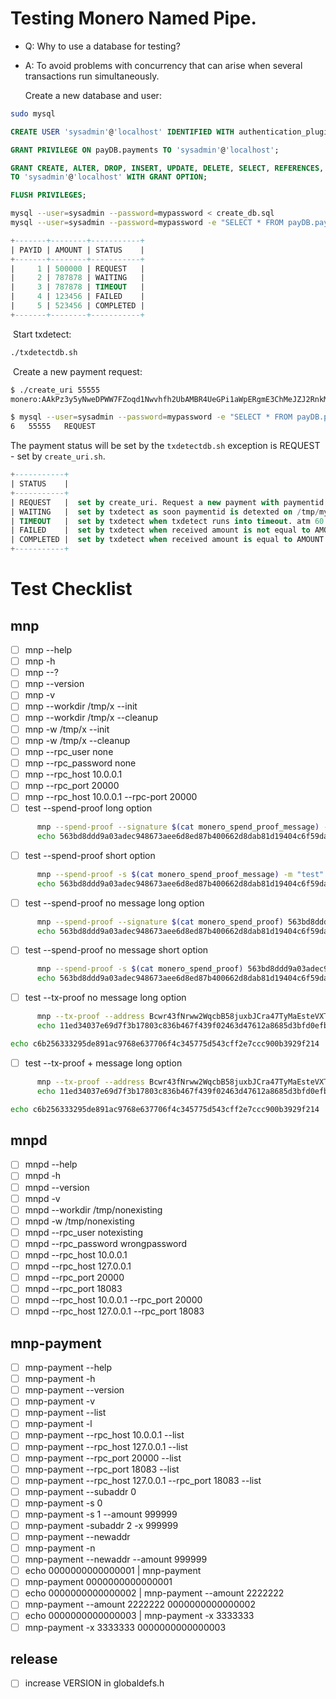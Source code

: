 # Testing Monero Named Pipe.

- Q: Why to use a database for testing?

- A: To avoid problems with concurrency that can arise when several transactions run simultaneously.

  

  Create a new database and user:

```bash
sudo mysql
```

```sql
CREATE USER 'sysadmin'@'localhost' IDENTIFIED WITH authentication_plugin BY 'mypassword';
```

```sql
GRANT PRIVILEGE ON payDB.payments TO 'sysadmin'@'localhost';
```

```sql
GRANT CREATE, ALTER, DROP, INSERT, UPDATE, DELETE, SELECT, REFERENCES, RELOAD on *.* \
TO 'sysadmin'@'localhost' WITH GRANT OPTION;
```

```sql
FLUSH PRIVILEGES;
```

```bash
mysql --user=sysadmin --password=mypassword < create_db.sql
mysql --user=sysadmin --password=mypassword -e "SELECT * FROM payDB.payments;"
```

```sql
+-------+--------+-----------+
| PAYID | AMOUNT | STATUS    |
+-------+--------+-----------+
|     1 | 500000 | REQUEST   |
|     2 | 787878 | WAITING   |
|     3 | 787878 | TIMEOUT   |
|     4 | 123456 | FAILED    |
|     5 | 523456 | COMPLETED |
+-------+--------+-----------+
```

​	Start txdetect:

```bash
./txdetectdb.sh
```

​	Create a new payment request:

```bash
$ ./create_uri 55555
monero:AAkPz3y5yNweDPWW7FZoqd1Nwvhfh2UbAMBR4UeGPi1aWpERgmE3ChMeJZJ2RnkMueHdL7XXwdkQJ5As8XRhTKAhfJb3BrWxFGT1maXEsT?tx_amount=0.000000055555

$ mysql --user=sysadmin --password=mypassword -e "SELECT * FROM payDB.payments;" | tail -n1
6	55555	REQUEST
```

The payment status will be set by the ```txdetectdb.sh``` exception is REQUEST - set by ```create_uri.sh```.

```sql
+-----------+
| STATUS    |
+-----------+
| REQUEST   |  set by create_uri. Request a new payment with paymentid set from PAYID.
| WAITING   |  set by txdetect as soon paymentid is detexted on /tmp/mywallet.
| TIMEOUT   |  set by txdetect when txdetect runs into timeout. atm 60 min.
| FAILED    |  set by txdetect when received amount is not equal to AMOUNT in table.
| COMPLETED |  set by txdetect when received amount is equal to AMOUNT in table.
+-----------+
```

# Test Checklist

## mnp

- [ ] mnp --help
- [ ] mnp -h
- [ ] mnp --?
- [ ] mnp --version
- [ ] mnp -v
- [ ] mnp --workdir /tmp/x --init
- [ ] mnp --workdir /tmp/x --cleanup
- [ ] mnp -w /tmp/x --init
- [ ] mnp -w /tmp/x --cleanup
- [ ] mnp --rpc_user none
- [ ] mnp --rpc_password none
- [ ] mnp --rpc_host 10.0.0.1
- [ ] mnp --rpc_port 20000
- [ ] mnp --rpc_host 10.0.0.1 --rpc-port 20000
- [ ] test --spend-proof long option
```bash
      mnp --spend-proof --signature $(cat monero_spend_proof_message) --message "test" 563bd8ddd9a03adec948673aee6d8ed87b400662d8dab81d19404c6f59da4fa3
      echo 563bd8ddd9a03adec948673aee6d8ed87b400662d8dab81d19404c6f59da4fa3 | mnp --spend-proof --signature $(cat monero_spend_proof_message) -message "test"
```
- [ ] test --spend-proof short option
```bash
      mnp --spend-proof -s $(cat monero_spend_proof_message) -m "test" 563bd8ddd9a03adec948673aee6d8ed87b400662d8dab81d19404c6f59da4fa3
      echo 563bd8ddd9a03adec948673aee6d8ed87b400662d8dab81d19404c6f59da4fa3 | mnp --spend-proof -s $(cat monero_spend_proof_message) -m "test" 
```
- [ ] test --spend-proof no message long option
```bash
      mnp --spend-proof --signature $(cat monero_spend_proof) 563bd8ddd9a03adec948673aee6d8ed87b400662d8dab81d19404c6f59da4fa3
      echo 563bd8ddd9a03adec948673aee6d8ed87b400662d8dab81d19404c6f59da4fa3 | mnp --spend-proof --signature $(cat monero_spend_proof)
```
- [ ] test --spend-proof no message short option
```bash
      mnp --spend-proof -s $(cat monero_spend_proof) 563bd8ddd9a03adec948673aee6d8ed87b400662d8dab81d19404c6f59da4fa3
      echo 563bd8ddd9a03adec948673aee6d8ed87b400662d8dab81d19404c6f59da4fa3 | mnp --spend-proof -s $(cat monero_spend_proof)
```
- [ ] test --tx-proof no message long option
```bash
      mnp --tx-proof --address Bcwr43fNrww2WqcbB58juxbJCra47TyMaEsteVXTsYWCZLgzPTx4nVqgvj9PznzETxZ7TNxNyRbuVh3wowv58gz4BM3CCEg --signature $(cat monero_tx_proof) c6b256333295de891ac9768e637706f4c345775d543cff2e7ccc900b3929f214
      echo 11ed34037e69d7f3b17803c836b467f439f02463d47612a8685d3bfd0efbc6e9 | mnp --spend-proof -s $(cat spend_proof)

echo c6b256333295de891ac9768e637706f4c345775d543cff2e7ccc900b3929f214 | mnp --tx-proof --address Bcwr43fNrww2WqcbB58juxbJCra47TyMaEsteVXTsYWCZLgzPTx4nVqgvj9PznzETxZ7TNxNyRbuVh3wowv58gz4BM3CCEg --signature $(cat monero_tx_proof)
```
- [ ] test --tx-proof + message long option
```bash
      mnp --tx-proof --address Bcwr43fNrww2WqcbB58juxbJCra47TyMaEsteVXTsYWCZLgzPTx4nVqgvj9PznzETxZ7TNxNyRbuVh3wowv58gz4BM3CCEg --signature $(cat monero_tx_proof) c6b256333295de891ac9768e637706f4c345775d543cff2e7ccc900b3929f214
      echo 11ed34037e69d7f3b17803c836b467f439f02463d47612a8685d3bfd0efbc6e9 | mnp --spend-proof -s $(cat spend_proof)

echo c6b256333295de891ac9768e637706f4c345775d543cff2e7ccc900b3929f214 | mnp --tx-proof --address Bcwr43fNrww2WqcbB58juxbJCra47TyMaEsteVXTsYWCZLgzPTx4nVqgvj9PznzETxZ7TNxNyRbuVh3wowv58gz4BM3CCEg --signature $(cat monero_tx_proof)
```

## mnpd

- [ ] mnpd --help
- [ ] mnpd -h
- [ ] mnpd --version
- [ ] mnpd -v
- [ ] mnpd --workdir /tmp/nonexisting
- [ ] mnpd -w /tmp/nonexisting
- [ ] mnpd --rpc_user notexisting
- [ ] mnpd --rpc_password wrongpassword
- [ ] mnpd --rpc_host 10.0.0.1
- [ ] mnpd --rpc_host 127.0.0.1
- [ ] mnpd --rpc_port 20000
- [ ] mnpd --rpc_port 18083
- [ ] mnpd --rpc_host 10.0.0.1 --rpc_port 20000
- [ ] mnpd --rpc_host 127.0.0.1 --rpc_port 18083

## mnp-payment

- [ ] mnp-payment --help
- [ ] mnp-payment -h
- [ ] mnp-payment --version
- [ ] mnp-payment -v
- [ ] mnp-payment --list
- [ ] mnp-payment -l
- [ ] mnp-payment --rpc_host 10.0.0.1 --list
- [ ] mnp-payment --rpc_host 127.0.0.1 --list
- [ ] mnp-payment --rpc_port 20000 --list
- [ ] mnp-payment --rpc_port 18083 --list
- [ ] mnp-payment --rpc_host 127.0.0.1 --rpc_port 18083 --list
- [ ] mnp-payment --subaddr 0
- [ ] mnp-payment -s 0
- [ ] mnp-payment -s 1 --amount 999999
- [ ] mnp-payment -subaddr 2 -x 999999
- [ ] mnp-payment --newaddr
- [ ] mnp-payment -n
- [ ] mnp-payment --newaddr --amount 999999
- [ ] echo 0000000000000001 | mnp-payment
- [ ] mnp-payment 0000000000000001
- [ ] echo 0000000000000002 | mnp-payment --amount 2222222
- [ ] mnp-payment --amount 2222222 0000000000000002
- [ ] echo 0000000000000003 | mnp-payment -x 3333333
- [ ] mnp-payment -x 3333333 0000000000000003

## release

- [ ] increase VERSION in globaldefs.h


